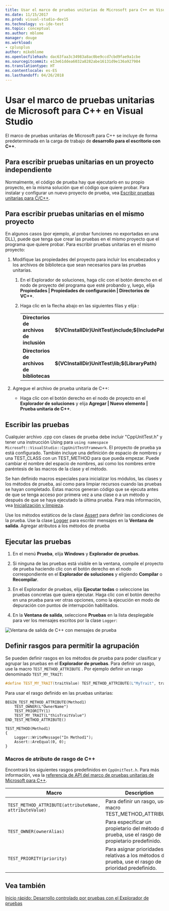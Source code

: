 ```yaml
---
title: Usar el marco de pruebas unitarias de Microsoft para C++ en Visual Studio
ms.date: 11/15/2017
ms.prod: visual-studio-dev15
ms.technology: vs-ide-test
ms.topic: conceptual
ms.author: mblome
manager: douge
ms.workload:
- cplusplus
author: mikeblome
ms.openlocfilehash: dac63faa3c34983a8ac0be9ccd7cbd9fae9a1cbe
ms.sourcegitcommit: e13e61ddea6032a8282abe16131d9e136a927984
ms.translationtype: HT
ms.contentlocale: es-ES
ms.lasthandoff: 04/26/2018
---
```

# <a name="use-the-microsoft-unit-testing-framework-for-c-in-visual-studio"></a>Usar el marco de pruebas unitarias de Microsoft para C++ en Visual Studio

El marco de pruebas unitarias de Microsoft para C++ se incluye de forma predeterminada en la carga de trabajo de **desarrollo para el escritorio con C++**.

##  <a name="separate_project"></a>Para escribir pruebas unitarias en un proyecto independiente
Normalmente, el código de prueba hay que ejecutarlo en su propio proyecto, en la misma solución que el código que quiere probar. Para instalar y configurar un nuevo proyecto de prueba, vea [Escribir pruebas unitarias para C/C++](writing-unit-tests-for-c-cpp.md).

##  <a name="same_project"></a> Para escribir pruebas unitarias en el mismo proyecto
En algunos casos (por ejemplo, al probar funciones no exportadas en una DLL), puede que tenga que crear las pruebas en el mismo proyecto que el programa que quiere probar. Para escribir pruebas unitarias en el mismo proyecto:

1.  Modifique las propiedades del proyecto para incluir los encabezados y los archivos de biblioteca que sean necesarios para las pruebas unitarias.

    1.  En el Explorador de soluciones, haga clic con el botón derecho en el nodo de proyecto del programa que esté probando y, luego, elija **Propiedades | Propiedades de configuración | Directorios de VC++**.

    3.  Haga clic en la flecha abajo en las siguientes filas y elija **<Edit>**:

        |||
        |-|-|
        |**Directorios de archivos de inclusión**|**$(VCInstallDir)UnitTest\include;$(IncludePath)**|
        |**Directorios de archivos de bibliotecas**|**$(VCInstallDir)UnitTest\lib;$(LibraryPath)**|

2.  Agregue el archivo de prueba unitaria de C++:

    -   Haga clic con el botón derecho en el nodo de proyecto en el **Explorador de soluciones** y elija **Agregar | Nuevo elemento | Prueba unitaria de C++**.

## <a name="write-the-tests"></a>Escribir las pruebas
Cualquier archivo .cpp con clases de prueba debe incluir "CppUnitTest.h" y tener una instrucción Using para `using namespace Microsoft::VisualStudio::CppUnitTestFramework`. El proyecto de prueba ya está configurado. También incluye una definición de espacio de nombres y una TEST_CLASS con un TEST_METHOD para que pueda empezar. Puede cambiar el nombre del espacio de nombres, así como los nombres entre paréntesis de las macros de la clase y el método.

Se han definido macros especiales para inicializar los módulos, las clases y los métodos de prueba, así como para limpiar recursos cuando las pruebas se hayan completado. Estas macros generan código que se ejecuta antes de que se tenga acceso por primera vez a una clase o a un método y después de que se haya ejecutado la última prueba. Para más información, vea [Inicialización y limpieza](microsoft-visualstudio-testtools-cppunittestframework-api-reference.md#Initialize_and_cleanup).

Use los métodos estáticos de la clase [Assert](microsoft-visualstudio-testtools-cppunittestframework-api-reference.md#general_asserts) para definir las condiciones de la prueba. Use la clase [Logger](microsoft-visualstudio-testtools-cppunittestframework-api-reference.md#logger) para escribir mensajes en la **Ventana de salida**. Agregar atributos a los métodos de prueba

## <a name="run-the-tests"></a>Ejecutar las pruebas

1.  En el menú **Prueba**, elija **Windows** y **Explorador de pruebas**.
2. Si ninguna de las pruebas está visible en la ventana, compile el proyecto de prueba haciendo clic con el botón derecho en el nodo correspondiente en el **Explorador de soluciones** y eligiendo **Compilar** o **Recompilar**.

2.  En el Explorador de pruebas, elija **Ejecutar todas** o seleccione las pruebas concretas que quiera ejecutar. Haga clic con el botón derecho en una prueba para ver otras opciones, como la ejecución en modo de depuración con puntos de interrupción habilitados.
3. En la **Ventana de salida**, seleccione **Pruebas** en la lista desplegable para ver los mensajes escritos por la clase `Logger`:

  ![Ventana de salida de C++ con mensajes de prueba](media/cpp-test-output-window.png "Ventana de salida")

## <a name="define-traits-to-enable-grouping"></a>Definir rasgos para permitir la agrupación
Se pueden definir rasgos en los métodos de prueba para poder clasificar y agrupar las pruebas en el **Explorador de pruebas**. Para definir un rasgo, use la macro `TEST_METHOD_ATTRIBUTE` . Por ejemplo definir un rasgo denominado `TEST_MY_TRAIT`:

```cpp
#define TEST_MY_TRAIT(traitValue) TEST_METHOD_ATTRIBUTE(L"MyTrait", traitValue)
```

 Para usar el rasgo definido en las pruebas unitarias:

```
BEGIN_TEST_METHOD_ATTRIBUTE(Method1)
    TEST_OWNER(L"OwnerName")
    TEST_PRIORITY(1)
    TEST_MY_TRAIT(L"thisTraitValue")
END_TEST_METHOD_ATTRIBUTE()

TEST_METHOD(Method1)
{
    Logger::WriteMessage("In Method1");
    Assert::AreEqual(0, 0);
}
```

### <a name="c-trait-attribute-macros"></a>Macros de atributo de rasgo de C++
  Encontrará los siguientes rasgos predefinidos en `CppUnitTest.h`. Para más información, vea la [referencia de API del marco de pruebas unitarias de Microsoft para C++](microsoft-visualstudio-testtools-cppunittestframework-api-reference.md).

|Macro|Description|
|-----------|-----------------|
|`TEST_METHOD_ATTRIBUTE(attributeName, attributeValue)`|Para definir un rasgo, use la macro TEST_METHOD_ATTRIBUTE.|
|`TEST_OWNER(ownerAlias)`|Para especificar un propietario del método de prueba, use el rasgo de propietario predefinido.|
|`TEST_PRIORITY(priority)`|Para asignar prioridades relativas a los métodos de prueba, use el rasgo de prioridad predefinido.|


## <a name="see-also"></a>Vea también
[Inicio rápido: Desarrollo controlado por pruebas con el Explorador de pruebas](../test/quick-start-test-driven-development-with-test-explorer.md)

